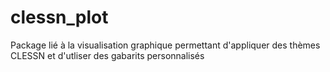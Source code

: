 # clessn_plot
Package lié à la visualisation graphique permettant d'appliquer des thèmes CLESSN et d'utliser des gabarits personnalisés
